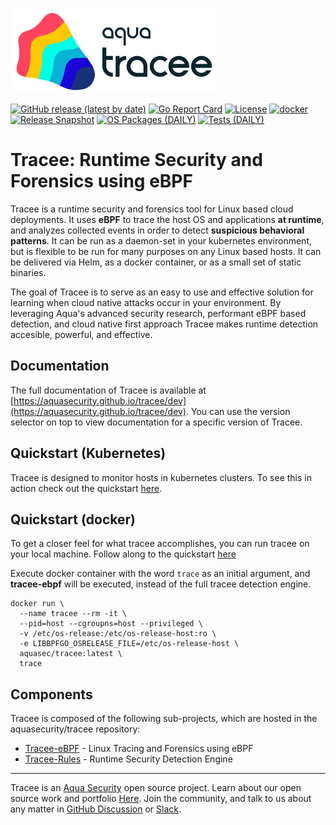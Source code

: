 ![Tracee Logo](docs/images/tracee.png)

[![GitHub release (latest by date)](https://img.shields.io/github/v/release/aquasecurity/tracee)](https://github.com/aquasecurity/tracee/releases)
[![Go Report Card](https://goreportcard.com/badge/github.com/aquasecurity/tracee)](https://goreportcard.com/report/github.com/aquasecurity/tracee)
[![License](https://img.shields.io/github/license/aquasecurity/tracee)](https://github.com/aquasecurity/tracee/blob/main/LICENSE)
[![docker](https://badgen.net/docker/pulls/aquasec/tracee)](https://hub.docker.com/r/aquasec/tracee)
[![Release Snapshot](https://github.com/aquasecurity/tracee/actions/workflows/release-snapshot.yaml/badge.svg)](https://github.com/aquasecurity/tracee/actions/workflows/release-snapshot.yaml)
[![OS Packages (DAILY)](https://github.com/aquasecurity/tracee/actions/workflows/test-os-packaging-daily.yaml/badge.svg)](https://github.com/aquasecurity/tracee/actions/workflows/test-os-packaging-daily.yaml)
[![Tests (DAILY)](https://github.com/aquasecurity/tracee/actions/workflows/test-daily.yaml/badge.svg)](https://github.com/aquasecurity/tracee/actions/workflows/test-daily.yaml)

# Tracee: Runtime Security and Forensics using eBPF

Tracee is a runtime security and forensics tool for Linux based cloud deployments.
It uses **eBPF** to trace the host OS and applications **at runtime**, and analyzes
collected events in order to detect **suspicious behavioral patterns**. It can be
run as a daemon-set in your kubernetes environment, but is flexible to be run for
many purposes on any Linux based hosts. It can be delivered via Helm, as a docker
container, or as a small set of static binaries.

The goal of Tracee is to serve as an easy to use and effective solution for learning 
when cloud native attacks occur in your environment. By leveraging Aqua's advanced 
security research, performant eBPF based detection, and cloud native first
approach Tracee makes runtime detection accesible, powerful, and effective.

## Documentation

The full documentation of Tracee is available at
[https://aquasecurity.github.io/tracee/dev](https://aquasecurity.github.io/tracee/dev).
You can use the version selector on top to view documentation for a specific
version of Tracee.

## Quickstart (Kubernetes)

Tracee is designed to monitor hosts in kubernetes clusters. To see this in action check out the quickstart [here](./docs/getting-started/kubernetes-quickstart.md).

## Quickstart (docker)

To get a closer feel for what tracee accomplishes, you can run tracee on your local machine. Follow along to the quickstart [here](./docs/getting-started/docker-quickstart.md)

Execute docker container with the word `trace` as an initial argument, and
**tracee-ebpf** will be executed, instead of the full tracee detection engine.

```text
docker run \
  --name tracee --rm -it \
  --pid=host --cgroupns=host --privileged \
  -v /etc/os-release:/etc/os-release-host:ro \
  -e LIBBPFGO_OSRELEASE_FILE=/etc/os-release-host \
  aquasec/tracee:latest \
  trace
```

## Components

Tracee is composed of the following sub-projects, which are hosted in the
aquasecurity/tracee repository:

- [Tracee-eBPF] - Linux Tracing and Forensics using eBPF
- [Tracee-Rules] - Runtime Security Detection Engine

---

Tracee is an [Aqua Security] open source project.
Learn about our open source work and portfolio [Here].
Join the community, and talk to us about any matter in [GitHub Discussion] or [Slack].

[Tracee-eBPF]: https://aquasecurity.github.io/tracee/dev/docs/tracing/
[Tracee-Rules]: https://aquasecurity.github.io/tracee/dev/docs/detecting/

[Aqua Security]: https://aquasec.com
[GitHub Discussion]: https://github.com/aquasecurity/tracee/discussions
[Slack]: https://slack.aquasec.com
[Here]: https://www.aquasec.com/products/open-source-projects/
